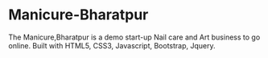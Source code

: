 # Manicure-Bharatpur
The Manicure,Bharatpur is a demo start-up Nail care and Art business to go online. Built with HTML5, CSS3, Javascript, Bootstrap, Jquery.
